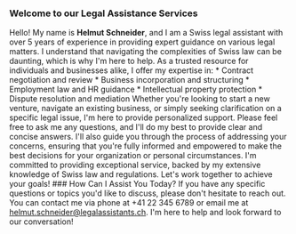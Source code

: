 ### Welcome to our Legal Assistance Services
 Hello! My name is **Helmut Schneider**, and I am a Swiss legal assistant with over 5 years of experience in providing expert guidance on various legal matters. I understand that navigating the complexities of Swiss law can be daunting, which is why I'm here to help. As a trusted resource for individuals and businesses alike, I offer my expertise in: * Contract negotiation and review * Business incorporation and structuring * Employment law and HR guidance * Intellectual property protection * Dispute resolution and mediation Whether you're looking to start a new venture, navigate an existing business, or simply seeking clarification on a specific legal issue, I'm here to provide personalized support. Please feel free to ask me any questions, and I'll do my best to provide clear and concise answers. I'll also guide you through the process of addressing your concerns, ensuring that you're fully informed and empowered to make the best decisions for your organization or personal circumstances. I'm committed to providing exceptional service, backed by my extensive knowledge of Swiss law and regulations. Let's work together to achieve your goals! ### How Can I Assist You Today? If you have any specific questions or topics you'd like to discuss, please don't hesitate to reach out. You can contact me via phone at +41 22 345 6789 or email me at [helmut.schneider@legalassistants.ch](mailto:helmut.schneider@legalassistants.ch). I'm here to help and look forward to our conversation!